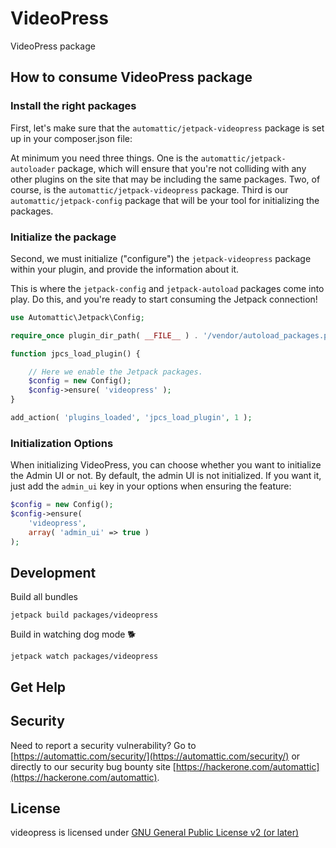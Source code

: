 # VideoPress

VideoPress package

## How to consume VideoPress package

### Install the right packages

First, let's make sure that the `automattic/jetpack-videopress` package is set up in your composer.json file:

At minimum you need three things. One is the `automattic/jetpack-autoloader` package, which will ensure that you're not colliding with any other plugins on the site that may be including the same packages. Two, of course, is the `automattic/jetpack-videopress` package. Third is our `automattic/jetpack-config` package that will be your tool for initializing the packages.

### Initialize the package

Second, we must initialize ("configure") the `jetpack-videopress` package within your plugin, and provide the information about it.

This is where the `jetpack-config` and `jetpack-autoload` packages come into play. Do this, and you're ready to start consuming the Jetpack connection!

```php
use Automattic\Jetpack\Config;

require_once plugin_dir_path( __FILE__ ) . '/vendor/autoload_packages.php';

function jpcs_load_plugin() {

	// Here we enable the Jetpack packages.
	$config = new Config();
	$config->ensure( 'videopress' );
}

add_action( 'plugins_loaded', 'jpcs_load_plugin', 1 );
```

### Initialization Options

When initializing VideoPress, you can choose whether you want to initialize the Admin UI or not. By default, the admin UI is not initialized. If you want it, just add the `admin_ui` key in your options when ensuring the feature:

```PHP
$config = new Config();
$config->ensure(
	'videopress',
	array( 'admin_ui' => true )
);
```

## Development

Build all bundles

```cli
jetpack build packages/videopress
```

Build in watching dog mode 🐕

```cli
jetpack watch packages/videopress
```

## Get Help

## Security

Need to report a security vulnerability? Go to [https://automattic.com/security/](https://automattic.com/security/) or directly to our security bug bounty site [https://hackerone.com/automattic](https://hackerone.com/automattic).

## License

videopress is licensed under [GNU General Public License v2 (or later)](./LICENSE.txt)

